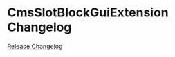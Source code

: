 # CmsSlotBlockGuiExtension Changelog

[Release Changelog](https://github.com/spryker/cms-slot-block-gui-extension/releases)
